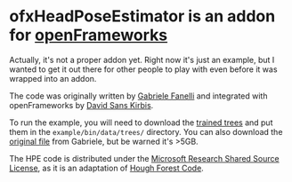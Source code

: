 # ofxHeadPoseEstimator is an addon for [openFrameworks](http://openframeworks.cc)

Actually, it's not a proper addon yet. Right now it's just an example, but I wanted to get it out there for other people to play with even before it was wrapped into an addon.

The code was originally written by [Gabriele Fanelli](http://www.vision.ee.ethz.ch/~gfanelli/head_pose/head_forest.html) and integrated with openFrameworks by [David Sans Kirbis](http://therandomlab.blogspot.com/2011/12/kinect-real-time-head-tracking-with.html).

To run the example, you will need to download the [trained trees](https://github.com/downloads/kylemcdonald/ofxHeadPoseEstimator/ofxHeadPoseEstimator-trees.zip) and put them in the `example/bin/data/trees/` directory. You can also download the [original file](http://biwinas03.ee.ethz.ch/gfanelli/kinect_head_pose_db.tgz)  from Gabriele, but be warned it's >5GB.

The HPE code is distributed under the [Microsoft Research Shared Source License](http://www.vision.ee.ethz.ch/~gfanelli/downloads/MSR-SSLA.txt), as it is an adaptation of [Hough Forest Code](http://www.vision.ee.ethz.ch/~gallju/projects/houghforest/index.html). 